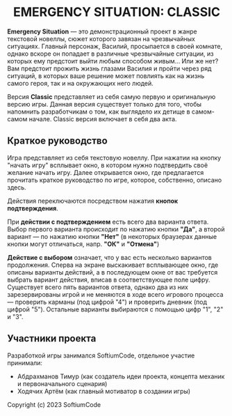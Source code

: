 <p align="center">
  <h1 align="center">EMERGENCY SITUATION: CLASSIC</h1>
  <p>
    <strong>Emergency Situation</strong> — это демонстрационный проект в жанре текстовой новеллы, сюжет которого завязан на чрезвычайных ситуациях.
    Главный персонаж, Василий, просыпается в своей комнате, однако вскоре он попадает в различные чрезвычайные ситуации, из которых ему предстоит выйти любым способом живым... Или же нет?
    Вам предстоит прожить жизнь глазами Василия и пройти через ряд ситуаций, в которых ваше решение может повлиять как на жизнь самого героя, так и на окружающих него людей. 
  </p>
  <p>
    Версия <strong>Classic</strong> представляет из себя самую первую и оригинальную версию игры. Данная версия существует только для того, чтобы напомнить разработчикам о том, как выглядело их детище в самом-самом начале. Classic версия включает в себя два акта.
  </p>
</p>

## Краткое руководство
Игра представляет из себя текстовую новеллу. При нажатии на кнопку "начать игру" всплывает окно, в котором нужно подтвердить своё желание начать игру.
Далее открывается окно, где предлагается прочитать краткое руководство по игре, которое, собственно, описано здесь.

Действия переключаются посредством нажатия **кнопок подтверждения**. 

При **действии с подтверждением** есть всего два варианта ответа. Выбор первого варианта происходит по нажатию кнопки **"Да"**, а второй вариант — по нажатию кнопки **"Нет"** (в некоторых браузерах данные кнопки могут отличаться, напр. **"ОК"** и **"Отмена"**)

**Действие с выбором** означает, что у вас есть несколько вариантов продолжения. Сперва на экране выскакивает всплывающее окно, где описаны варианты действий, а в последующем окне от вас требуется выбрать вариант действия, вписав в соответствующее поле цифру. Существует всего пять вариантов ответа, однако два из них зарезервированы игрой и не меняются в ходе всего игрового процесса — проверить карманы (под цифрой "4") и проверить дневник (под цифрой "5"). Остальные варианты выбираются с помощью цифр "1", "2" и "3".

## Участники проекта
Разработкой игры занимался SoftiumCode, отдельное участие принимали:
- Абдрахманов Тимур (как создатель идеи проекта, концепта механик и первоначального сценария)
- Ходячих Артём (как главный мотиватор в создании игры)

Copyright (c) 2023 SoftiumCode
